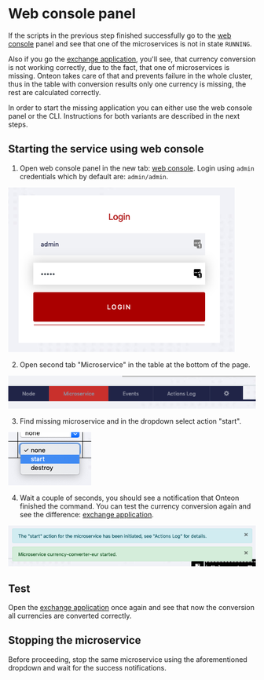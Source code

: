 # Web console panel

If the scripts in the previous step finished successfully go to the [web console](https://[[HOST_SUBDOMAIN]]-8888-[[KATACODA_HOST]].environments.katacoda.com/webcontrol/) panel and see that one of the microservices is not in state `RUNNING`.

Also if you go the [exchange application](https://[[HOST_SUBDOMAIN]]-8000-[[KATACODA_HOST]].environments.katacoda.com/exchange/), you'll see, that currency conversion is not working correctly, due to the fact, that one of microservices is missing. Onteon takes care of that and prevents failure in the whole cluster, thus in the table with 
conversion results only one currency is missing, the rest are calculated correctly.

In order to start the missing application you can either use the web console panel or the CLI. Instructions for both variants are described in the next steps.

## Starting the service using web console

1. Open web console panel in the new tab: [web console](https://[[HOST_SUBDOMAIN]]-8888-[[KATACODA_HOST]].environments.katacoda.com/webcontrol/). Login using `admin` credentials which by default are: `admin/admin`.

  ![Service started](assets/wc-login.png)

2. Open second tab "Microservice" in the table at the bottom of the page.

  ![Service started](assets/wc-table-tab.png)

3. Find missing microservice and in the dropdown select action "start".

  ![Service started](assets/wc-dropdown-select.png)

4. Wait a couple of seconds, you should see a notification that Onteon finished the command. You can test the currency conversion again and see the difference: [exchange application](https://[[HOST_SUBDOMAIN]]-8000-[[KATACODA_HOST]].environments.katacoda.com/exchange/).

  ![Service started](assets/wc-notification.png)

## Test

Open the [exchange application](https://[[HOST_SUBDOMAIN]]-8000-[[KATACODA_HOST]].environments.katacoda.com/exchange/) once again and see that now the conversion all currencies are converted correctly.

## Stopping the microservice

Before proceeding, stop the same microservice using the aforementioned dropdown and wait for the success notifications.
